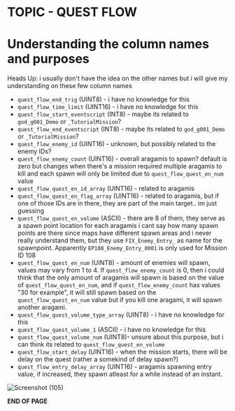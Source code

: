 # TOPIC - QUEST FLOW

# Understanding the column names and purposes
Heads Up: i usually don't have the idea on the other names but i will give my understanding on these few column names

- `quest_flow_end_trig` (UINT8) - i have no knowledge for this
- `quest_flow_time_limit` (UINT16) - i have no knowledge for this
- `quest_flow_start_eventscript` (INT8) - maybe its related to `god_g001_Demo` or `_TutorialMission`?
- `quest_flow_end_eventscript` (INT8) - maybe its related to `god_g001_Demo` or `_TutorialMission`?
- `quest_flow_enemy_id` (UINT16) - unknown, but possibly related to the enemy IDs?
- `quest_flow_enemy_count` (UINT16) - overall aragamis to spawn? default is zero but changes when there's a mission required multiple aragamis to kill and each spawn will only be limited due to `quest_flow_quest_en_num` value
- `quest_flow_quest_en_id_array` (UINT16) -  related to aragamis
- `quest_flow_quest_en_flag_array` (UINT16) -  related to aragamis, but if one of those IDs are in there, they are part of the main target.. im just guessing
- `quest_flow_quest_en_volume` (ASCII) - there are 8 of them, they serve as a spawn point location for each aragamis i cant say how many spawn points are there since maps have different spawn areas
   and i never really understand them, but they use `FIX_Enemy_Entry_` as name for the spawnpoint. Apparently `EP108_Enemy_Entry_0001` is only used for Mission ID 108 
- `quest_flow_quest_en_num` (UINT8) - amount of enemies will spawn, values may vary from 1 to 4. If `quest_flow_enemy_count` is 0, then i could think that the only amount of aragamis will spawn is based on the value of `quest_flow_quest_en_num`, and if `quest_flow_enemy_count` has values "30 for example", it will still spawn based on the `quest_flow_quest_en_num` value but if you kill one aragami, it will spawn another aragami.
- `quest_flow_quest_volume_type_array` (UINT8) - i have no knowledge for this
- `quest_flow_quest_volume_1` (ASCII) - i have no knowledge for this
- `quest_flow_quest_volume_num` (UINT8)- unsure about this purpose, but i can think its related to `quest_flow_quest_en_volume`
- `quest_flow_start_delay` (UINT16) - when the mission starts, there will be delay on the quest (rather a somekind of delay spawn?)
- `quest_flow_entry_delay_array` (UINT16) - aragamis spawning entry value, if increased, they spawn atleast for a while instead of an instant.

![Screenshot (105)](https://github.com/nachotacos69/WikiEater/assets/99103531/9828cdc4-5fd4-435c-8eb9-ce5fdbee40e6)

**END OF PAGE**
